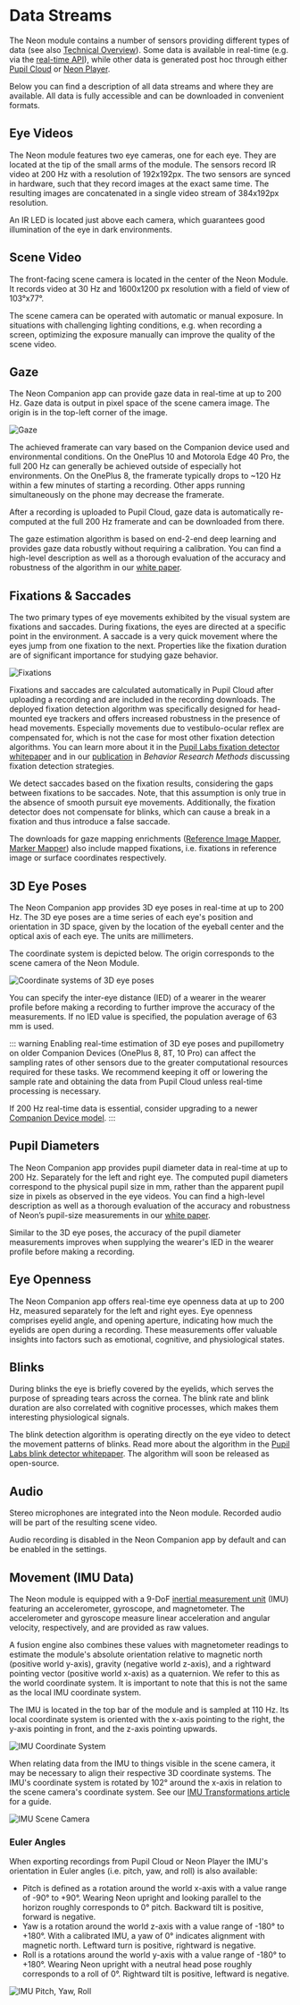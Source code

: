 # Data Streams

The Neon module contains a number of sensors providing different types of data (see also [Technical Overview](/hardware/module-technical-overview/)). Some data is available in real-time (e.g. via the [real-time API](/real-time-api/tutorials/)), while other data is generated post hoc through either [Pupil Cloud](/pupil-cloud/) or [Neon Player](/neon-player/).

Below you can find a description of all data streams and where they are available. All data is fully accessible and can be downloaded in convenient formats.

## Eye Videos

The Neon module features two eye cameras, one for each eye. They are located at the tip of the small arms of the module. The sensors record IR video at 200 Hz with a resolution of 192x192px. The two sensors are synced in hardware, such that they record images at the exact same time. The resulting images are concatenated in a single video stream of 384x192px resolution.

An IR LED is located just above each camera, which guarantees good illumination of the eye in dark environments.

## Scene Video

The front-facing scene camera is located in the center of the Neon Module. It records video at 30 Hz and 1600x1200 px resolution with a field of view of 103°x77°.

The scene camera can be operated with automatic or manual exposure. In situations with challenging lighting conditions, e.g. when recording a screen, optimizing the exposure manually can improve the quality of the scene video.

## Gaze

The Neon Companion app can provide gaze data in real-time at up to 200 Hz. Gaze data is output in pixel space of the scene camera image. The origin is in the top-left corner of the image.

![Gaze](./gaze.jpg)

The achieved framerate can vary based on the Companion device used and environmental conditions. On the OnePlus 10 and Motorola Edge 40 Pro, the full 200 Hz can generally be achieved outside of especially hot environments. On the OnePlus 8, the framerate typically drops to ~120 Hz within a few minutes of starting a recording. Other apps running simultaneously on the phone may decrease the framerate.

After a recording is uploaded to Pupil Cloud, gaze data is automatically re-computed at the full 200 Hz framerate and can be downloaded from there.

The gaze estimation algorithm is based on end-2-end deep learning and provides gaze data robustly without requiring a calibration. You can find a high-level description as well as a thorough evaluation of the accuracy and robustness of the algorithm in our [white paper](https://zenodo.org/doi/10.5281/zenodo.10420388).

## Fixations & Saccades

The two primary types of eye movements exhibited by the visual system are fixations and saccades. During fixations, the eyes are directed at a specific point in the environment. A saccade is a very quick movement where the eyes jump from one fixation to the next. Properties like the fixation duration are of significant importance for studying gaze behavior.

![Fixations](./fixations.jpg)

Fixations and saccades are calculated automatically in Pupil Cloud after uploading a recording and are included in the recording downloads. The deployed fixation detection algorithm was specifically designed for head-mounted eye trackers and offers increased robustness in the presence of head movements. Especially movements due to vestibulo-ocular reflex are compensated for, which is not the case for most other fixation detection algorithms. You can learn more about it in the [Pupil Labs fixation detector whitepaper](https://docs.google.com/document/d/1CZnjyg4P83QSkfHi_bjwSceWCTWvlVtbGWtuyajv5Jc/export?format=pdf) and in our [publication](https://link.springer.com/article/10.3758/s13428-024-02360-0) in _Behavior Research Methods_ discussing fixation detection strategies.

We detect saccades based on the fixation results, considering the gaps between fixations to be saccades. Note, that this assumption is only true in the absence of smooth pursuit eye movements. Additionally, the fixation detector does not compensate for blinks, which can cause a break in a fixation and thus introduce a false saccade.

The downloads for gaze mapping enrichments ([Reference Image Mapper](/pupil-cloud/enrichments/reference-image-mapper/#export-format), [Marker Mapper](/pupil-cloud/enrichments/marker-mapper/#export-format)) also include mapped fixations, i.e. fixations in reference image or surface coordinates respectively.

## 3D Eye Poses

The Neon Companion app provides 3D eye poses in real-time at up to 200 Hz. The 3D eye poses are a time series of each eye's 
position and orientation in 3D space, given by the location of the eyeball center and the optical axis of each eye. 
The units are millimeters.

The coordinate system is depicted below. The origin corresponds to the scene camera of the Neon Module.

![Coordinate systems of 3D eye poses](./3d_eye_states.png)

You can specify the inter-eye distance (IED) of a wearer in the wearer profile before making a recording to further 
improve the accuracy of the measurements. If no IED value is specified, the population average of 63 mm is used.

::: warning
Enabling real-time estimation of 3D eye poses and pupillometry on older Companion Devices (OnePlus 8, 8T, 10 Pro) can affect the sampling rates of other sensors due to the greater computational resources required for these tasks. We recommend keeping it off or lowering the sample rate and obtaining the data from Pupil Cloud unless real-time processing is necessary.

If 200 Hz real-time data is essential, consider upgrading to a newer [Companion Device model](/hardware/compatible-devices/).
:::

## Pupil Diameters

The Neon Companion app provides pupil diameter data in real-time at up to 200 Hz. Separately for the left and right eye. The computed pupil diameters correspond to the physical pupil size in mm, rather than the apparent pupil size in pixels as observed in the eye videos. You can find a high-level description as well as a thorough evaluation of the accuracy and robustness of Neon’s pupil-size measurements in our [white paper](https://zenodo.org/records/10057185).

Similar to the 3D eye poses, the accuracy of the pupil diameter measurements improves when supplying the wearer's IED in the wearer profile before making a recording.

## Eye Openness

The Neon Companion app offers real-time eye openness data at up to 200 Hz, measured separately for the left and right eyes. 
Eye openness comprises eyelid angle, and opening aperture, indicating how much the eyelids are open during a recording. 
These measurements offer valuable insights into factors such as emotional, cognitive, and physiological states.

## Blinks

During blinks the eye is briefly covered by the eyelids, which serves the purpose of spreading tears across the cornea. The blink rate and blink duration are also correlated with cognitive processes, which makes them interesting physiological signals.

The blink detection algorithm is operating directly on the eye video to detect the movement patterns of blinks. Read more about the algorithm in the [Pupil Labs blink detector whitepaper](https://docs.google.com/document/d/1JLBhC7fmBr6BR59IT3cWgYyqiaM8HLpFxv5KImrN-qE/export?format=pdf). The algorithm will soon be released as open-source.

## Audio

Stereo microphones are integrated into the Neon module. Recorded audio will be part of the resulting scene video.

Audio recording is disabled in the Neon Companion app by default and can be enabled in the settings.

## Movement (IMU Data)

The Neon module is equipped with a 9-DoF [inertial measurement unit](https://invensense.tdk.com/products/motion-tracking/9-axis/icm-20948/) (IMU) featuring an accelerometer, gyroscope, and magnetometer. The accelerometer and gyroscope measure linear acceleration and angular velocity, respectively, and are provided as raw values.

A fusion engine also combines these values with magnetometer readings to estimate the module's absolute orientation relative to magnetic north (positive world y-axis), gravity (negative world z-axis), and a rightward pointing vector (positive world x-axis) as a quaternion. We refer to this as the world coordinate system. It is important to note that this is not the same as the local IMU coordinate system.

The IMU is located in the top bar of the module and is sampled at 110 Hz. Its local coordinate system is oriented with the x-axis pointing to the right, the y-axis pointing in front, and the z-axis pointing upwards.

![IMU Coordinate System](./imu-xyz-black.jpg)

When relating data from the IMU to things visible in the scene camera, it may be necessary to align their respective 3D coordinate systems. The IMU's coordinate system is rotated by 102° around the x-axis in relation to the scene camera's coordinate system. See our [IMU Transformations article](https://docs.pupil-labs.com/alpha-lab/imu-transformations/) for a guide.

![IMU Scene Camera](./imu-scene_camera_offset-black.png)

### Euler Angles

When exporting recordings from Pupil Cloud or Neon Player the IMU's orientation in Euler angles (i.e. pitch, yaw, and roll) is also available:

- Pitch is defined as a rotation around the world x-axis with a value range of -90° to +90°. Wearing Neon upright and looking parallel to the horizon roughly corresponds to 0° pitch. Backward tilt is positive, forward is negative.
- Yaw is a rotation around the world z-axis with a value range of -180° to +180°. With a calibrated IMU, a yaw of 0° indicates alignment with magnetic north. Leftward turn is positive, rightward is negative.
- Roll is a rotations around the world y-axis with a value range of -180° to +180°. Wearing Neon upright with a neutral head pose roughly corresponds to a roll of 0°. Rightward tilt is positive, leftward is negative.

![IMU Pitch, Yaw, Roll](./imu-pitch-yaw-roll-black.png)
